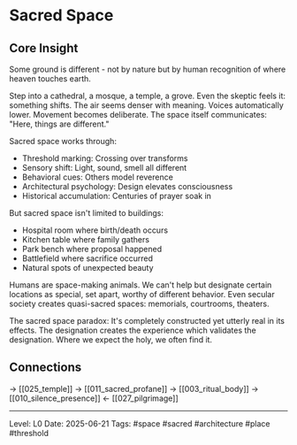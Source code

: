 # Sacred Space

## Core Insight
Some ground is different - not by nature but by human recognition of where heaven touches earth.

Step into a cathedral, a mosque, a temple, a grove. Even the skeptic feels it: something shifts. The air seems denser with meaning. Voices automatically lower. Movement becomes deliberate. The space itself communicates: "Here, things are different."

Sacred space works through:
- Threshold marking: Crossing over transforms
- Sensory shift: Light, sound, smell all different
- Behavioral cues: Others model reverence
- Architectural psychology: Design elevates consciousness
- Historical accumulation: Centuries of prayer soak in

But sacred space isn't limited to buildings:
- Hospital room where birth/death occurs
- Kitchen table where family gathers
- Park bench where proposal happened
- Battlefield where sacrifice occurred
- Natural spots of unexpected beauty

Humans are space-making animals. We can't help but designate certain locations as special, set apart, worthy of different behavior. Even secular society creates quasi-sacred spaces: memorials, courtrooms, theaters.

The sacred space paradox: It's completely constructed yet utterly real in its effects. The designation creates the experience which validates the designation. Where we expect the holy, we often find it.

## Connections
→ [[025_temple]]
→ [[011_sacred_profane]]
→ [[003_ritual_body]]
→ [[010_silence_presence]]
← [[027_pilgrimage]]

---
Level: L0
Date: 2025-06-21
Tags: #space #sacred #architecture #place #threshold